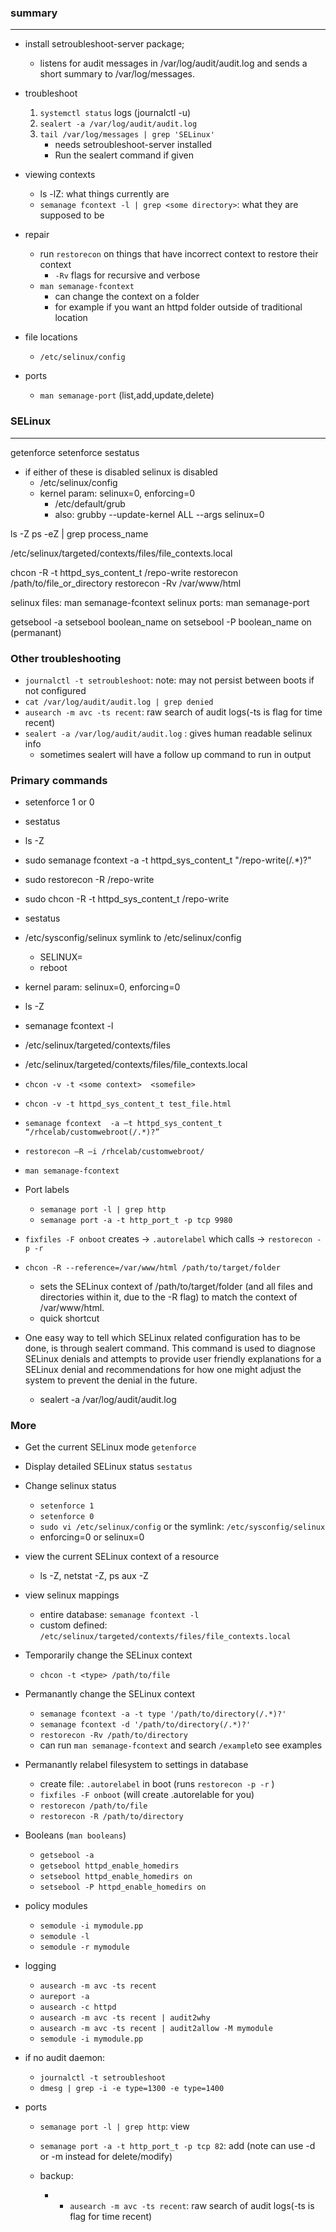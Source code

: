 ### summary
---
* install setroubleshoot-server package;
    * listens for audit messages in /var/log/audit/audit.log and sends a short summary to /var/log/messages.

* troubleshoot
    1. `systemctl status` logs (journalctl -u)
    2. `sealert -a /var/log/audit/audit.log`
    3. `tail /var/log/messages | grep 'SELinux'` 
        * needs setroubleshoot-server installed
        * Run the sealert command if given

* viewing contexts
    * ls -lZ: what things currently are
    * `semanage fcontext -l | grep <some directory>`: what they are supposed to be

* repair
    * run `restorecon` on things that have incorrect context to restore their context
        * `-Rv` flags for recursive and verbose
    * `man semanage-fcontext`  
        * can change the context on a folder 
        * for example if you want an httpd folder outside of traditional location

* file locations
    * `/etc/selinux/config`

* ports
    * `man semanage-port` (list,add,update,delete)


### SELinux
-----
getenforce
setenforce
sestatus

* if either of these is disabled selinux is disabled
    * /etc/selinux/config
    * kernel param: selinux=0, enforcing=0
        *  /etc/default/grub
        * also:           grubby --update-kernel ALL --args selinux=0 

 ls -Z
 ps -eZ | grep process_name

/etc/selinux/targeted/contexts/files/file_contexts.local

chcon -R -t httpd_sys_content_t /repo-write
restorecon /path/to/file_or_directory
restorecon -Rv /var/www/html

selinux files: man semanage-fcontext
selinux ports: man semanage-port

getsebool -a
setsebool boolean_name on
setsebool -P boolean_name on (permanant)

### Other troubleshooting 
* `journalctl -t setroubleshoot`: note: may not persist between boots if not configured
* `cat /var/log/audit/audit.log | grep denied`
* `ausearch -m avc -ts recent`: raw search of audit logs(-ts is flag for time recent)
* `sealert -a /var/log/audit/audit.log` : gives human readable selinux info
    * sometimes sealert will have a follow up command to run in output

### Primary commands
* setenforce 1 or 0
* sestatus
* ls -Z
* sudo semanage fcontext -a -t httpd_sys_content_t "/repo-write(/.*)?"
* sudo restorecon -R /repo-write
* sudo chcon -R -t httpd_sys_content_t /repo-write


* sestatus
* /etc/sysconfig/selinux symlink to /etc/selinux/config
    * SELINUX=
    * reboot
* kernel param: selinux=0, enforcing=0
* ls -Z
* semanage fcontext -l 
* /etc/selinux/targeted/contexts/files
* /etc/selinux/targeted/contexts/files/file_contexts.local
* `chcon -v -t <some context>  <somefile>`
* `chcon -v -t httpd_sys_content_t test_file.html`
* `semanage fcontext  -a –t httpd_sys_content_t   “/rhcelab/customwebroot(/.*)?”`
* `restorecon –R –i /rhcelab/customwebroot/`
* `man semanage-fcontext`
* Port labels
    * `semanage port -l | grep http`
    * `semanage port -a -t http_port_t -p tcp 9980`
* `fixfiles -F onboot` creates -> `.autorelabel` which calls -> `restorecon -p -r` 

* `chcon -R --reference=/var/www/html /path/to/target/folder`
    *  sets the SELinux context of /path/to/target/folder (and all files and directories within it, due to the -R flag) to match the context of /var/www/html.
    * quick shortcut
* One easy way to tell which SELinux related configuration has to be done, is through sealert command. This command is used to diagnose SELinux denials and attempts to provide user friendly explanations for a SELinux denial and recommendations for how one might adjust the system to prevent the denial in the future.
    * sealert -a /var/log/audit/audit.log

### More
* Get the current SELinux mode `getenforce`
* Display detailed SELinux status `sestatus`

* Change selinux status 
    * `setenforce 1`
    * `setenforce 0`
    * `sudo vi /etc/selinux/config`  or the symlink: `/etc/sysconfig/selinux`
    * enforcing=0 or selinux=0 

* view the current SELinux context of a resource
    * ls -Z, netstat -Z, ps aux -Z

* view selinux mappings
    * entire database: `semanage fcontext -l`
    * custom defined: `/etc/selinux/targeted/contexts/files/file_contexts.local`

* Temporarily change the SELinux context
    * `chcon -t <type> /path/to/file`

* Permanantly change the SELinux context
    * `semanage fcontext -a -t type '/path/to/directory(/.*)?'`
    * `semanage fcontext -d '/path/to/directory(/.*)?'`
    * `restorecon -Rv /path/to/directory`
    * can run `man semanage-fcontext` and search `/example`to see examples

* Permanantly relabel filesystem to settings in database
    * create file: `.autorelabel` in boot (runs `restorecon -p -r` )
    * `fixfiles -F onboot`  (will create .autorelable for you)
    * `restorecon /path/to/file`
    * `restorecon -R /path/to/directory`

* Booleans (`man booleans`)
    * `getsebool -a`
    * `getsebool httpd_enable_homedirs`
    * `setsebool httpd_enable_homedirs on`
    * `setsebool -P httpd_enable_homedirs on`

* policy modules
    * `semodule -i mymodule.pp`
    * `semodule -l`
    * `semodule -r mymodule`

* logging
    * `ausearch -m avc -ts recent`
    * `aureport -a`
    * `ausearch -c httpd`
    * `ausearch -m avc -ts recent | audit2why`
    * `ausearch -m avc -ts recent | audit2allow -M mymodule`
    * `semodule -i mymodule.pp`
* if no audit daemon:
    * `journalctl -t setroubleshoot`
    * `dmesg | grep -i -e type=1300 -e type=1400`


* ports
    * `semanage port -l | grep http`: view
    * `semanage port -a -t http_port_t -p tcp 82`: add (note can use -d or -m instead for delete/modify)



    * backup: 
        * * `ausearch -m avc -ts recent`: raw search of audit logs(-ts is flag for time recent)

